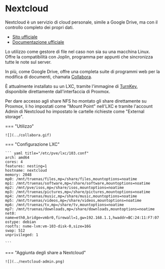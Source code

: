 # Nextcloud

Nextcloud è un servizio di cloud personale, simile a Google Drive, ma con il controllo completo dei propri dati.

- [Sito ufficiale](https://nextcloud.com/)
- [Documentazione ufficiale](https://docs.nextcloud.com/)

Lo utilizzo come gestore di file nel caso non sia su una macchina Linux. Offre la compatibilità con Joplin, programma per appunti che sincronizza tutte le note sul server.

In più, come Google Drive, offre una completa suite di programmi web per la modifica di documenti, chamata [Collabora](https://www.collaboraoffice.com/).

È attualmente installato su un LXC, tramite l'immagine di [TurnKey](https://www.turnkeylinux.org/nextcloud), disponibile direttamente dall'interfaccia di Proxmox.

Per dare accesso agli share NFS ho montato gli share direttamente su Proxmox, li ho impostati come "Mount Point" nell'LXC e tramite l'account Admin di Nextcloud ho impostato le cartelle richieste come "External storage". 

=== "Utilizzo"
    
    ![](../collabora.gif)

=== "Configurazione LXC"

    ``` yaml title="/etc/pve/lxc/103.conf"
    arch: amd64
    cores: 4
    features: nesting=1
    hostname: nextcloud
    memory: 2048
    mp0: /mnt/truenas/files,mp=/share/files,mountoptions=noatime
    mp1: /mnt/truenas/software,mp=/share/software,mountoptions=noatime
    mp2: /mnt/pve/isos,mp=/share/isos,mountoptions=noatime
    mp3: /mnt/truenas/pictures,mp=/share/pictures,mountoptions=noatime
    mp4: /mnt/truenas/music,mp=/share/music,mountoptions=noatime
    mp5: /mnt/truenas/videos,mp=/share/videos,mountoptions=noatime
    mp6: /mnt/truenas/tv,mp=/share/tv,mountoptions=noatime
    mp7: /mnt/truenas/downloads,mp=/share/downloads,mountoptions=noatime
    net0: name=eth0,bridge=vmbr0,firewall=1,gw=192.168.1.1,hwaddr=BC:24:11:F7:07:8D,ip=192.168.1.25/24,type=veth
    ostype: debian
    rootfs: nvme-lvm:vm-103-disk-0,size=16G
    swap: 512
    unprivileged: 1

    ```

=== "Aggiunta degli share a Nextcloud"

    ![](../nextcloud-admin.png)

